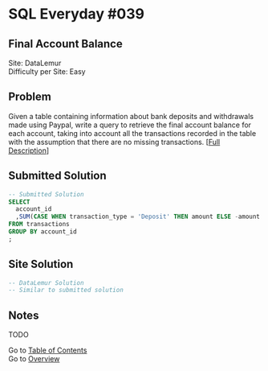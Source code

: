 # SQL Everyday \#039

## Final Account Balance

Site: DataLemur\
Difficulty per Site: Easy

## Problem

Given a table containing information about bank deposits and withdrawals made using Paypal, write a query to retrieve the final account balance for each account, taking into account all the transactions recorded in the table with the assumption that there are no missing transactions. [[Full Description](https://datalemur.com/questions/final-account-balance)]

## Submitted Solution

```sql
-- Submitted Solution
SELECT
  account_id
  ,SUM(CASE WHEN transaction_type = 'Deposit' THEN amount ELSE -amount END) AS final_balance
FROM transactions
GROUP BY account_id
;
```

## Site Solution

```sql
-- DataLemur Solution 
-- Similar to submitted solution
```

## Notes

TODO

Go to [Table of Contents](/README.md#contents)\
Go to [Overview](/README.md)
